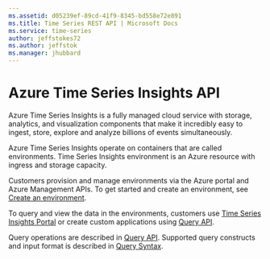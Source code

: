 ```yaml
---
ms.assetid: d05239ef-89cd-41f9-8345-bd558e72e891
ms.title: Time Series REST API | Microsoft Docs
ms.service: time-series
author: jeffstokes72
ms.author: jeffstok
ms.manager: jhubbard
---
```



# Azure Time Series Insights API

Azure Time Series Insights is a fully managed cloud service with storage, analytics, and visualization components that make it incredibly easy to ingest, store, explore and analyze billions of events simultaneously.

Azure Time Series Insights operate on containers that are called environments.
Time Series Insights environment is an Azure resource with ingress and storage capacity.

Customers provision and manage environments via the Azure portal and Azure Management APIs. To get started and create an environment, see [Create an environment](/azure/time-series-insights/time-series-insights-get-started).

To query and view the data in the environments, customers use [Time Series Insights Portal](http://insights.timeseries.azure.com) or create custom applications using [Query API](time-series-insights-reference-QueryAPI.md).

Query operations are described in [Query API](time-series-insights-reference-QueryAPI.md).
Supported query constructs and input format is described in [Query Syntax](time-series-insights-reference-Query-Syntax.md).

